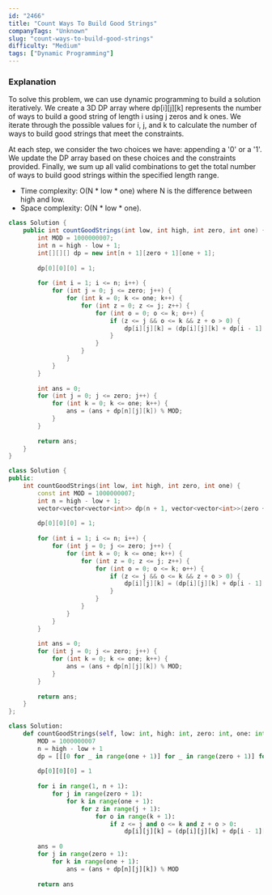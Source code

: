 ```yaml
---
id: "2466"
title: "Count Ways To Build Good Strings"
companyTags: "Unknown"
slug: "count-ways-to-build-good-strings"
difficulty: "Medium"
tags: ["Dynamic Programming"]
---
```


### Explanation

To solve this problem, we can use dynamic programming to build a solution iteratively. We create a 3D DP array where dp[i][j][k] represents the number of ways to build a good string of length i using j zeros and k ones. We iterate through the possible values for i, j, and k to calculate the number of ways to build good strings that meet the constraints.

At each step, we consider the two choices we have: appending a '0' or a '1'. We update the DP array based on these choices and the constraints provided. Finally, we sum up all valid combinations to get the total number of ways to build good strings within the specified length range.

- Time complexity: O(N * low * one) where N is the difference between high and low.
- Space complexity: O(N * low * one).
```java
class Solution {
    public int countGoodStrings(int low, int high, int zero, int one) {
        int MOD = 1000000007;
        int n = high - low + 1;
        int[][][] dp = new int[n + 1][zero + 1][one + 1];
        
        dp[0][0][0] = 1;
        
        for (int i = 1; i <= n; i++) {
            for (int j = 0; j <= zero; j++) {
                for (int k = 0; k <= one; k++) {
                    for (int z = 0; z <= j; z++) {
                        for (int o = 0; o <= k; o++) {
                            if (z <= j && o <= k && z + o > 0) {
                                dp[i][j][k] = (dp[i][j][k] + dp[i - 1][j - z][k - o]) % MOD;
                            }
                        }
                    }
                }
            }
        }
        
        int ans = 0;
        for (int j = 0; j <= zero; j++) {
            for (int k = 0; k <= one; k++) {
                ans = (ans + dp[n][j][k]) % MOD;
            }
        }
        
        return ans;
    }
}
```

```cpp
class Solution {
public:
    int countGoodStrings(int low, int high, int zero, int one) {
        const int MOD = 1000000007;
        int n = high - low + 1;
        vector<vector<vector<int>> dp(n + 1, vector<vector<int>>(zero + 1, vector<int>(one + 1, 0)));
        
        dp[0][0][0] = 1;
        
        for (int i = 1; i <= n; i++) {
            for (int j = 0; j <= zero; j++) {
                for (int k = 0; k <= one; k++) {
                    for (int z = 0; z <= j; z++) {
                        for (int o = 0; o <= k; o++) {
                            if (z <= j && o <= k && z + o > 0) {
                                dp[i][j][k] = (dp[i][j][k] + dp[i - 1][j - z][k - o]) % MOD;
                            }
                        }
                    }
                }
            }
        }
        
        int ans = 0;
        for (int j = 0; j <= zero; j++) {
            for (int k = 0; k <= one; k++) {
                ans = (ans + dp[n][j][k]) % MOD;
            }
        }
        
        return ans;
    }
};
```

```python
class Solution:
    def countGoodStrings(self, low: int, high: int, zero: int, one: int) -> int:
        MOD = 1000000007
        n = high - low + 1
        dp = [[[0 for _ in range(one + 1)] for _ in range(zero + 1)] for _ in range(n + 1)]
        
        dp[0][0][0] = 1
        
        for i in range(1, n + 1):
            for j in range(zero + 1):
                for k in range(one + 1):
                    for z in range(j + 1):
                        for o in range(k + 1):
                            if z <= j and o <= k and z + o > 0:
                                dp[i][j][k] = (dp[i][j][k] + dp[i - 1][j - z][k - o]) % MOD
        
        ans = 0
        for j in range(zero + 1):
            for k in range(one + 1):
                ans = (ans + dp[n][j][k]) % MOD
        
        return ans
```